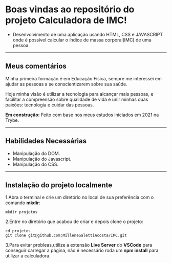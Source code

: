 # **Boas vindas ao repositório do projeto Calculadora de IMC!**

- Desenvolvimento de uma aplicação usando HTML, CSS e JAVASCRIPT onde é possível calcular o índice de massa corporal(IMC) de uma pessoa.

___

## **Meus comentários**

Minha primeira formação é em Educação Física, sempre me interessei em ajudar as pessoas a se conscientizarem sobre sua saúde.

Hoje minha visão é utilizar a tecnologia para alcançar mais pessoas, e facilitar a compreensão sobre qualidade de vida e unir minhas duas paixões: tecnologia e cuidar das pessoas.

**Em construção:** Feito com base nos meus estudos iniciados em 2021 na Trybe.
___

## **Habilidades Necessárias**

- Manipulação do DOM.
- Manipulação do Javascript.
- Manipulação do CSS.

___

## **Instalação do projeto localmente**

1.Abra o terminal e crie um diretório no local de sua preferência com o comando **mkdir**:

``` console
mkdir projetos
```

2.Entre no diretório que acabou de criar e depois clone o projeto:

```console
cd projetos
git clone git@github.com:MilleneGalettiAcosta/IMC.git
```

3.Para evitar probleas,utilize a extensão **Live Server** do **VSCode** para conseguir carregar a página, não é necessário roda um **npm install** para utilizar a calculadora.
